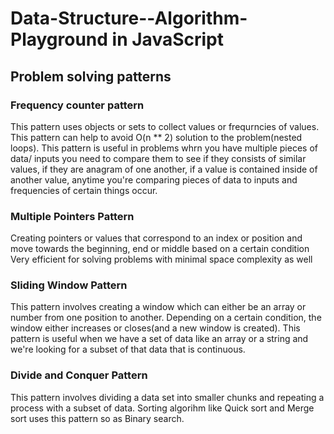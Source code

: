 # Data-Structure--Algorithm-Playground in JavaScript

## Problem solving patterns

### Frequency counter pattern

This pattern uses objects or sets to collect values or frequrncies of values. This pattern can help to avoid O(n \*\* 2) solution to the problem(nested loops). This pattern is useful in problems whrn you have multiple pieces of data/ inputs you need to compare them to see if they consists of similar values, if they are anagram of one another, if a value is contained inside of another value, anytime you're comparing pieces of data to inputs and frequencies of certain things occur.

### Multiple Pointers Pattern

Creating pointers or values that correspond to an index or position and move towards the beginning, end or middle based on a certain condition Very efficient for solving problems with minimal space complexity as well

### Sliding Window Pattern

This pattern involves creating a window which can either be an array or number from one position to another. Depending on a certain condition, the window either increases or closes(and a new window is created). This pattern is useful when we have a set of data like an array or a string and we're looking for a subset of that data that is continuous.

### Divide and Conquer Pattern

This pattern involves dividing a data set into smaller chunks and repeating a process with a subset of data. Sorting algorihm like Quick sort and Merge sort uses this pattern so as Binary search.
